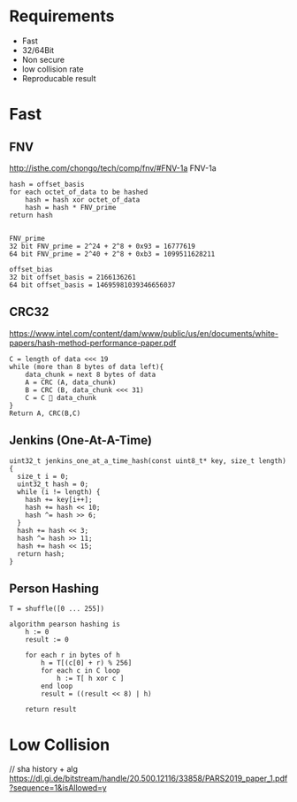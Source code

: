 # Requirements

* Fast
* 32/64Bit
* Non secure
* low collision rate
* Reproducable result


# Fast

## FNV 
http://isthe.com/chongo/tech/comp/fnv/#FNV-1a
FNV-1a

```
hash = offset_basis
for each octet_of_data to be hashed
    hash = hash xor octet_of_data
    hash = hash * FNV_prime
return hash


FNV_prime
32 bit FNV_prime = 2^24 + 2^8 + 0x93 = 16777619
64 bit FNV_prime = 2^40 + 2^8 + 0xb3 = 1099511628211

offset_bias
32 bit offset_basis = 2166136261
64 bit offset_basis = 14695981039346656037
```

## CRC32
https://www.intel.com/content/dam/www/public/us/en/documents/white-papers/hash-method-performance-paper.pdf

```
C = length of data <<< 19
while (more than 8 bytes of data left){
    data_chunk = next 8 bytes of data
    A = CRC (A, data_chunk)
    B = CRC (B, data_chunk <<< 31)
    C = C  data_chunk
}
Return A, CRC(B,C)
```


## Jenkins (One-At-A-Time)
```
uint32_t jenkins_one_at_a_time_hash(const uint8_t* key, size_t length) {
  size_t i = 0;
  uint32_t hash = 0;
  while (i != length) {
    hash += key[i++];
    hash += hash << 10;
    hash ^= hash >> 6;
  }
  hash += hash << 3;
  hash ^= hash >> 11;
  hash += hash << 15;
  return hash;
}
```

## Person Hashing

```
T = shuffle([0 ... 255])

algorithm pearson hashing is
    h := 0
    result := 0

    for each r in bytes of h
        h = T[(c[0] + r) % 256]
        for each c in C loop
            h := T[ h xor c ]
        end loop
        result = ((result << 8) | h)

    return result
```


# Low Collision
// sha history + alg
https://dl.gi.de/bitstream/handle/20.500.12116/33858/PARS2019_paper_1.pdf?sequence=1&isAllowed=y

